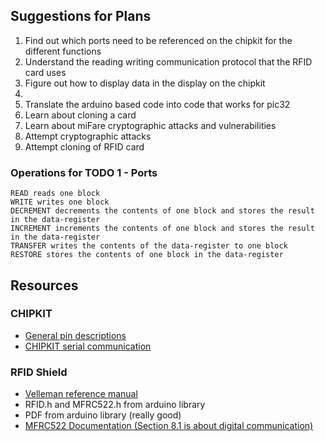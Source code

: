 ## Suggestions for Plans

1. Find out which ports need to be referenced on the chipkit for the different functions
2. Understand the reading writing communication protocol that the RFID card uses
3. Figure out how to display data in the display on the chipkit
4. 
5. Translate the arduino based code into code that works for pic32
6. Learn about cloning a card
7. Learn about miFare cryptographic attacks and vulnerabilities
8. Attempt cryptographic attacks
9. Attempt cloning of RFID card

### Operations for TODO 1 - Ports

```
READ reads one block
WRITE writes one block
DECREMENT decrements the contents of one block and stores the result
in the data-register
INCREMENT increments the contents of one block and stores the result
in the data-register
TRANSFER writes the contents of the data-register to one block
RESTORE stores the contents of one block in the data-register
```

## Resources

### CHIPKIT
 - [General pin descriptions](https://reference.digilentinc.com/chipkit_uno32/refmanual)
 - [CHIPKIT serial communication](https://pic-microcontroller.com/chipkit-tutorial-2-serial-communication-pc/)

### RFID Shield
 - [Velleman reference manual](https://www.kjell.com/globalassets/mediaassets/745241_87046_manual_en.pdf?ref=F235D313D7)
 - RFID.h and MFRC522.h from arduino library
 - PDF from arduino library (really good)
 - [MFRC522 Documentation (Section 8.1 is about digital communication)](https://www.nxp.com/docs/en/data-sheet/MFRC522.pdf)

